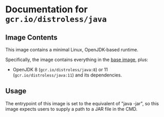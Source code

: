 # Documentation for `gcr.io/distroless/java`

## Image Contents

This image contains a minimal Linux, OpenJDK-based runtime.

Specifically, the image contains everything in the [base image](../base/README.md), plus:

* OpenJDK 8 (`gcr.io/distroless/java:8`) or 11 (`gcr.io/distroless/java:11`) and its dependencies.

## Usage

The entrypoint of this image is set to the equivalent of "java -jar", so this image expects users to supply a path to a JAR file in the CMD.
